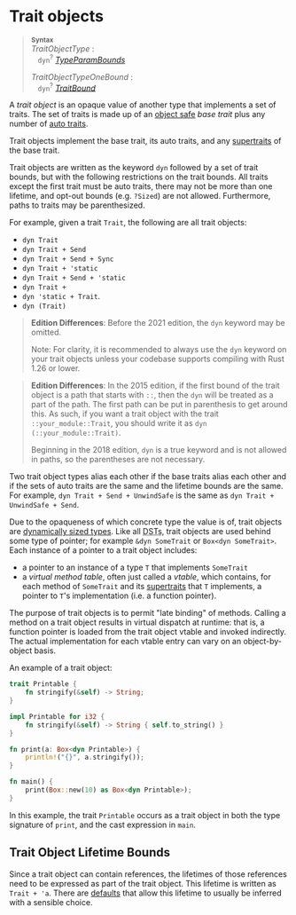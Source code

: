 # Trait objects

> **<sup>Syntax</sup>**\
> _TraitObjectType_ :\
> &nbsp;&nbsp; `dyn`<sup>?</sup> [_TypeParamBounds_]
>
> _TraitObjectTypeOneBound_ :\
> &nbsp;&nbsp; `dyn`<sup>?</sup> [_TraitBound_]

A *trait object* is an opaque value of another type that implements a set of
traits. The set of traits is made up of an [object safe] *base trait* plus any
number of [auto traits].

Trait objects implement the base trait, its auto traits, and any [supertraits]
of the base trait.

Trait objects are written as the keyword `dyn` followed by a set of trait
bounds, but with the following restrictions on the trait bounds. All traits
except the first trait must be auto traits, there may not be more than one
lifetime, and opt-out bounds (e.g. `?Sized`) are not allowed. Furthermore,
paths to traits may be parenthesized.

For example, given a trait `Trait`, the following are all trait objects:

* `dyn Trait`
* `dyn Trait + Send`
* `dyn Trait + Send + Sync`
* `dyn Trait + 'static`
* `dyn Trait + Send + 'static`
* `dyn Trait +`
* `dyn 'static + Trait`.
* `dyn (Trait)`

> **Edition Differences**: Before the 2021 edition, the `dyn` keyword may be
> omitted.
>
> Note: For clarity, it is recommended to always use the `dyn` keyword on your
> trait objects unless your codebase supports compiling with Rust 1.26 or lower.

> **Edition Differences**: In the 2015 edition, if the first bound of the
> trait object is a path that starts with `::`, then the `dyn` will be treated
> as a part of the path. The first path can be put in parenthesis to get
> around this. As such, if you want a trait object with the trait
> `::your_module::Trait`, you should write it as `dyn (::your_module::Trait)`.
>
> Beginning in the 2018 edition, `dyn` is a true keyword and is not allowed in
> paths, so the parentheses are not necessary.

Two trait object types alias each other if the base traits alias each other and
if the sets of auto traits are the same and the lifetime bounds are the same.
For example, `dyn Trait + Send + UnwindSafe` is the same as
`dyn Trait + UnwindSafe + Send`.

Due to the opaqueness of which concrete type the value is of, trait objects are
[dynamically sized types]. Like all
<abbr title="dynamically sized types">DSTs</abbr>, trait objects are used
behind some type of pointer; for example `&dyn SomeTrait` or
`Box<dyn SomeTrait>`. Each instance of a pointer to a trait object includes:

 - a pointer to an instance of a type `T` that implements `SomeTrait`
 - a _virtual method table_, often just called a _vtable_, which contains, for
   each method of `SomeTrait` and its [supertraits] that `T` implements, a
   pointer to `T`'s implementation (i.e. a function pointer).

The purpose of trait objects is to permit "late binding" of methods. Calling a
method on a trait object results in virtual dispatch at runtime: that is, a
function pointer is loaded from the trait object vtable and invoked indirectly.
The actual implementation for each vtable entry can vary on an object-by-object
basis.

An example of a trait object:

```rust
trait Printable {
    fn stringify(&self) -> String;
}

impl Printable for i32 {
    fn stringify(&self) -> String { self.to_string() }
}

fn print(a: Box<dyn Printable>) {
    println!("{}", a.stringify());
}

fn main() {
    print(Box::new(10) as Box<dyn Printable>);
}
```

In this example, the trait `Printable` occurs as a trait object in both the
type signature of `print`, and the cast expression in `main`.

## Trait Object Lifetime Bounds

Since a trait object can contain references, the lifetimes of those references
need to be expressed as part of the trait object. This lifetime is written as
`Trait + 'a`. There are [defaults] that allow this lifetime to usually be
inferred with a sensible choice.

[_TraitBound_]: ../trait-bounds.md
[_TypeParamBounds_]: ../trait-bounds.md
[auto traits]: ../special-types-and-traits.md#auto-traits
[defaults]: ../lifetime-elision.md#default-trait-object-lifetimes
[dynamically sized types]: ../dynamically-sized-types.md
[object safe]: ../items/traits.md#object-safety
[supertraits]: ../items/traits.md#supertraits

